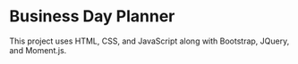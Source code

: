 # Business Day Planner

This project uses HTML, CSS, and JavaScript along with Bootstrap, JQuery, and Moment.js. 
